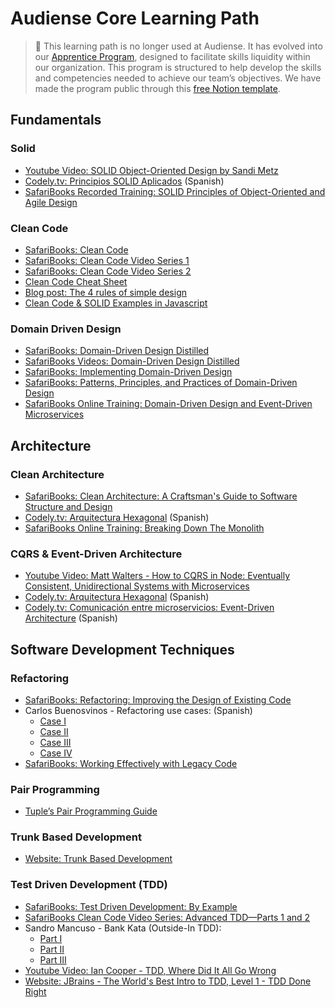 # Audiense Core Learning Path
>📢 This learning path is no longer used at Audiense. It has evolved into our [Apprentice Program](https://engineering.audiense.com/introducing-our-apprentice-program-fca7e73150c1), designed to facilitate skills liquidity within our organization. This program is structured to help develop the skills and competencies needed to achieve our team’s objectives. We have made the program public through this [free Notion template](https://www.notion.so/templates/apprentice-program).


## Fundamentals

### Solid
- [Youtube Video: SOLID Object-Oriented Design by Sandi Metz](https://www.youtube.com/watch?v=v-2yFMzxqwU)
- [Codely.tv: Principios SOLID Aplicados](https://pro.codely.tv/library/principios-solid-aplicados/77070/path/) (Spanish)
- [SafariBooks Recorded Training:
SOLID Principles of Object-Oriented and Agile Design](https://learning.oreilly.com/live-training/courses/solid-principles-of-object-oriented-and-agile-design/0636920239789/)

### Clean Code
- [SafariBooks: Clean Code](https://learning.oreilly.com/library/view/clean-code/9780136083238/)
- [SafariBooks: Clean Code Video Series 1](https://learning.oreilly.com/videos/clean-coder-clean/9780134843803)
- [SafariBooks: Clean Code Video Series 2](https://learning.oreilly.com/videos/clean-code/9780134661742/9780134661742-CODE_01_01_00?autoplay=false)
- [Clean Code Cheat Sheet](https://www.planetgeek.ch/2014/11/18/clean-code-cheat-sheet-v-2-4/)
- [Blog post: The 4 rules of simple design](https://blog.jbrains.ca/permalink/the-four-elements-of-simple-design)
- [Clean Code & SOLID Examples in Javascript](https://github.com/ryanmcdermott/clean-code-javascript)

### Domain Driven Design
- [SafariBooks: Domain-Driven Design Distilled](https://learning.oreilly.com/library/view/domain-driven-design-distilled/9780134434964/)
- [SafariBooks Videos: Domain-Driven Design Distilled](https://learning.oreilly.com/videos/domain-driven-design-distilled/9780134593449)
- [SafariBooks: Implementing Domain-Driven Design](https://learning.oreilly.com/library/view/implementing-domain-driven-design/9780133039900/)
- [SafariBooks: Patterns, Principles, and Practices of Domain-Driven Design](https://learning.oreilly.com/library/view/patterns-principles-and/9781118714706/)
- [SafariBooks Online Training: Domain-Driven Design and Event-Driven Microservices](https://learning.oreilly.com/accounts/login/?next=/live-training/courses/-/0636920244516/)

## Architecture

### Clean Architecture
- [SafariBooks: Clean Architecture: A Craftsman's Guide to Software Structure and Design](https://learning.oreilly.com/library/view/clean-architecture-a/9780134494272/)
- [Codely.tv: Arquitectura Hexagonal](https://pro.codely.tv/library/arquitectura-hexagonal/66748/path/) (Spanish)
- [SafariBooks Online Training: Breaking Down The Monolith](https://learning.oreilly.com/accounts/login/?next=/live-training/courses/-/0636920248378/)

### CQRS & Event-Driven Architecture
- [Youtube Video: Matt Walters - How to CQRS in Node: Eventually Consistent, Unidirectional Systems with Microservices](https://www.youtube.com/watch?v=4k7bLtqXb8c)
- [Codely.tv: Arquitectura Hexagonal](https://pro.codely.tv/library/arquitectura-hexagonal/66748/path/) (Spanish)
- [Codely.tv: Comunicación entre microservicios: Event-Driven Architecture](https://pro.codely.tv/library/comunicacion-entre-microservicios-event-driven-architecture/74823/path/) (Spanish)

## Software Development Techniques

### Refactoring
- [SafariBooks: Refactoring: Improving the Design of Existing Code](https://learning.oreilly.com/library/view/refactoring-improving-the/9780134757681/)
- Carlos Buenosvinos - Refactoring use cases: (Spanish) 
    - [Case I](https://www.youtube.com/watch?v=-RwBRikBXYc)
    - [Case II](https://www.youtube.com/watch?v=1W7fj-liFqE)
    - [Case III](https://www.youtube.com/watch?v=81dDKueYDLM)
    - [Case IV](https://www.youtube.com/watch?v=4F1YFzoT8Qc)
- [SafariBooks: Working Effectively with Legacy Code](https://learning.oreilly.com/library/view/working-effectively-with/0131177052)

### Pair Programming
- [Tuple’s Pair Programming Guide](https://tuple.app/pair-programming-guide)

### Trunk Based Development
- [Website: Trunk Based Development ](https://trunkbaseddevelopment.com/)

### Test Driven Development (TDD)
- [SafariBooks: Test Driven Development: By Example](https://learning.oreilly.com/library/view/test-driven-development/0321146530/)
- [SafariBooks Clean Code Video Series: Advanced TDD—Parts 1 and 2](https://learning.oreilly.com/videos/clean-code/9780134661742/9780134661742-CODE_02_19_01)
- Sandro Mancuso - Bank Kata (Outside-In TDD):
    - [Part I](https://www.youtube.com/watch?v=XHnuMjah6ps)
    - [Part II](https://www.youtube.com/watch?v=gs0rqDdz3ko)
    - [Part III](https://www.youtube.com/watch?v=R9OAt9AOrzI )
- [Youtube Video: Ian Cooper - TDD, Where Did It All Go Wrong](https://www.youtube.com/watch?v=EZ05e7EMOLM)
- [Website: JBrains - The World's Best Intro to TDD, Level 1 - TDD Done Right](https://online-training.jbrains.ca/p/wbitdd-01)
